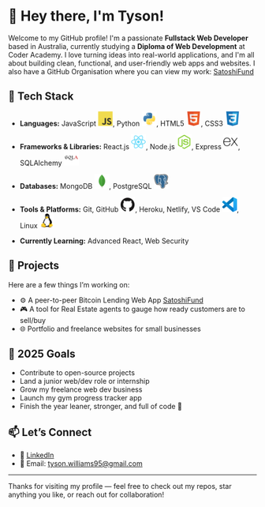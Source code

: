 # 👋 Hey there, I'm Tyson!

Welcome to my GitHub profile! I'm a passionate **Fullstack Web Developer** based in Australia, currently studying a **Diploma of Web Development** at Coder Academy. I love turning ideas into real-world applications, and I'm all about building clean, functional, and user-friendly web apps and websites. I also have a GitHub Organisation where you can view my work: [SatoshiFund](https://www.github.com/SatoshiFund)

## 🔧 Tech Stack
- **Languages:**
  JavaScript <img style="height: 30px;" src="./img/JavaScript (1).svg"/>,
  Python <img style="height: 30px;" src="./img/Python (1).svg"/>,
  HTML5 <img style="height: 30px;" src="./img/HTML5.svg"/>,
  CSS3 <img style="height: 30px;" src="./img/CSS3 (1).svg"/>
  
- **Frameworks & Libraries:**
  React.js <img style="height: 30px;" src="./img/React (1).svg"/>,
  Node.js <img style="height: 30px;" src="./img/Node.js.svg"/>,
  Express <img style="height: 30px;" src="./img/Express.svg"/>,
  SQLAlchemy <img style="height: 30px;" src="./img/SQLAlchemy.svg"/>
- **Databases:**
  MongoDB <img style="height: 30px;" src="./img/MongoDB (1).svg"/>,
  PostgreSQL <img style="height: 30px;" src="./img/PostgresSQL.svg"/>
- **Tools & Platforms:**
  Git,
  GitHub <img style="height: 30px;" src="./img/GitHub.svg"/>,
  Heroku, Netlify,
  VS Code <img style="height: 30px;" src="./img/Visual Studio Code (VS Code).svg"/>,
  Linux <img style="height: 30px;" src="./img/Linux.svg"/>
- **Currently Learning:** Advanced React, Web Security

## 🚀 Projects
Here are a few things I’m working on:
- ⚙️ A peer-to-peer Bitcoin Lending Web App [SatoshiFund](https://www.github.com/SatoshiFund)
- 🎮 A tool for Real Estate agents to gauge how ready customers are to sell/buy
- 🌐 Portfolio and freelance websites for small businesses

## 🎯 2025 Goals
- Contribute to open-source projects
- Land a junior web/dev role or internship
- Grow my freelance web dev business
- Launch my gym progress tracker app
- Finish the year leaner, stronger, and full of code 💪

## 📫 Let’s Connect
- 💼 [LinkedIn](https://www.linkedin.com/in/tysonpwilliams)
- 💌 Email: tyson.williams95@gmail.com

---

Thanks for visiting my profile — feel free to check out my repos, star anything you like, or reach out for collaboration!

<!--
**tysondev/tysondev** is a ✨ special ✨ repository because its `README.md` (this file) appears on your GitHub profile.
-->
